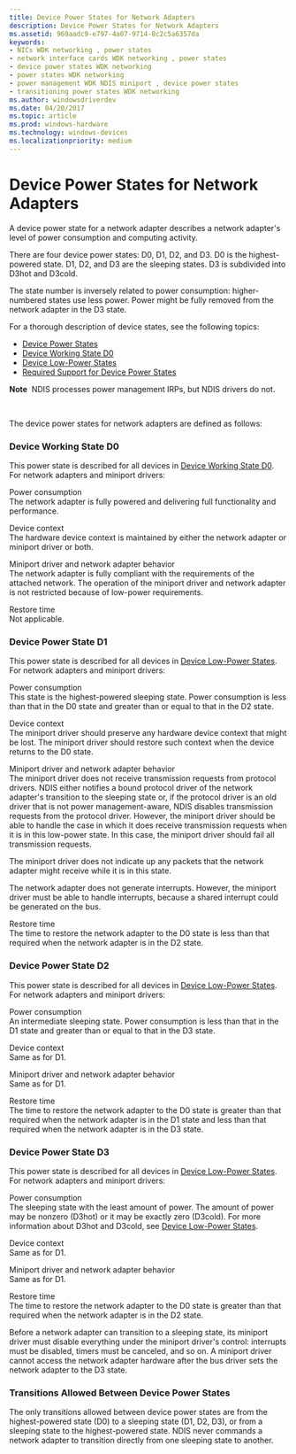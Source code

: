 ```yaml
---
title: Device Power States for Network Adapters
description: Device Power States for Network Adapters
ms.assetid: 969aadc9-e797-4a07-9714-8c2c5a6357da
keywords:
- NICs WDK networking , power states
- network interface cards WDK networking , power states
- device power states WDK networking
- power states WDK networking
- power management WDK NDIS miniport , device power states
- transitioning power states WDK networking
ms.author: windowsdriverdev
ms.date: 04/20/2017
ms.topic: article
ms.prod: windows-hardware
ms.technology: windows-devices
ms.localizationpriority: medium
---
```


# Device Power States for Network Adapters





A device power state for a network adapter describes a network adapter's level of power consumption and computing activity.

There are four device power states: D0, D1, D2, and D3. D0 is the highest-powered state. D1, D2, and D3 are the sleeping states. D3 is subdivided into D3hot and D3cold.

The state number is inversely related to power consumption: higher-numbered states use less power. Power might be fully removed from the network adapter in the D3 state.

For a thorough description of device states, see the following topics:

* [Device Power States](https://msdn.microsoft.com/library/windows/hardware/ff543162)
* [Device Working State D0](https://msdn.microsoft.com/library/windows/hardware/ff543210)
* [Device Low-Power States](https://msdn.microsoft.com/library/windows/hardware/ff543186)
* [Required Support for Device Power States](https://msdn.microsoft.com/library/windows/hardware/ff561073)

**Note**  NDIS processes power management IRPs, but NDIS drivers do not.

 

The device power states for network adapters are defined as follows:

### <a href="" id="d0"></a>Device Working State D0

This power state is described for all devices in [Device Working State D0](https://msdn.microsoft.com/library/windows/hardware/ff543210). For network adapters and miniport drivers:

<a href="" id="power-consumption"></a>Power consumption  
The network adapter is fully powered and delivering full functionality and performance.

<a href="" id="device-context"></a>Device context  
The hardware device context is maintained by either the network adapter or miniport driver or both.

<a href="" id="miniport-driver-and-network-adapter-behavior"></a>Miniport driver and network adapter behavior  
The network adapter is fully compliant with the requirements of the attached network. The operation of the miniport driver and network adapter is not restricted because of low-power requirements.

<a href="" id="restore-time"></a>Restore time  
Not applicable.

### <a href="" id="d1"></a>Device Power State D1

This power state is described for all devices in [Device Low-Power States](https://msdn.microsoft.com/library/windows/hardware/ff543186). For network adapters and miniport drivers:

<a href="" id="power-consumption"></a>Power consumption  
This state is the highest-powered sleeping state. Power consumption is less than that in the D0 state and greater than or equal to that in the D2 state.

<a href="" id="device-context"></a>Device context  
The miniport driver should preserve any hardware device context that might be lost. The miniport driver should restore such context when the device returns to the D0 state.

<a href="" id="miniport-driver-and-network-adapter-behavior"></a>Miniport driver and network adapter behavior  
The miniport driver does not receive transmission requests from protocol drivers. NDIS either notifies a bound protocol driver of the network adapter's transition to the sleeping state or, if the protocol driver is an old driver that is not power management-aware, NDIS disables transmission requests from the protocol driver. However, the miniport driver should be able to handle the case in which it does receive transmission requests when it is in this low-power state. In this case, the miniport driver should fail all transmission requests.

The miniport driver does not indicate up any packets that the network adapter might receive while it is in this state.

The network adapter does not generate interrupts. However, the miniport driver must be able to handle interrupts, because a shared interrupt could be generated on the bus.

<a href="" id="restore-time"></a>Restore time  
The time to restore the network adapter to the D0 state is less than that required when the network adapter is in the D2 state.

### <a href="" id="d2"></a>Device Power State D2

This power state is described for all devices in [Device Low-Power States](https://msdn.microsoft.com/library/windows/hardware/ff543186). For network adapters and miniport drivers:

<a href="" id="power-consumption"></a>Power consumption  
An intermediate sleeping state. Power consumption is less than that in the D1 state and greater than or equal to that in the D3 state.

<a href="" id="device-context"></a>Device context  
Same as for D1.

<a href="" id="miniport-driver-and-network-adapter-behavior"></a>Miniport driver and network adapter behavior  
Same as for D1.

<a href="" id="restore-time"></a>Restore time  
The time to restore the network adapter to the D0 state is greater than that required when the network adapter is in the D1 state and less than that required when the network adapter is in the D3 state.

### <a href="" id="d3"></a>Device Power State D3

This power state is described for all devices in [Device Low-Power States](https://msdn.microsoft.com/library/windows/hardware/ff543186). For network adapters and miniport drivers:

<a href="" id="power-consumption"></a>Power consumption  
The sleeping state with the least amount of power. The amount of power may be nonzero (D3hot) or it may be exactly zero (D3cold). For more information about D3hot and D3cold, see [Device Low-Power States](https://msdn.microsoft.com/library/windows/hardware/ff543186).

<a href="" id="device-context"></a>Device context  
Same as for D1.

<a href="" id="miniport-driver-and-network-adapter-behavior"></a>Miniport driver and network adapter behavior  
Same as for D1.

<a href="" id="restore-time"></a>Restore time  
The time to restore the network adapter to the D0 state is greater than that required when the network adapter is in the D2 state.

Before a network adapter can transition to a sleeping state, its miniport driver must disable everything under the miniport driver's control: interrupts must be disabled, timers must be canceled, and so on. A miniport driver cannot access the network adapter hardware after the bus driver sets the network adapter to the D3 state.

### Transitions Allowed Between Device Power States

The only transitions allowed between device power states are from the highest-powered state (D0) to a sleeping state (D1, D2, D3), or from a sleeping state to the highest-powered state. NDIS never commands a network adapter to transition directly from one sleeping state to another.

 

 





